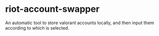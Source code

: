 # riot-account-swapper
An automatic tool to store valorant accounts locally, and then input them according to which is selected.
